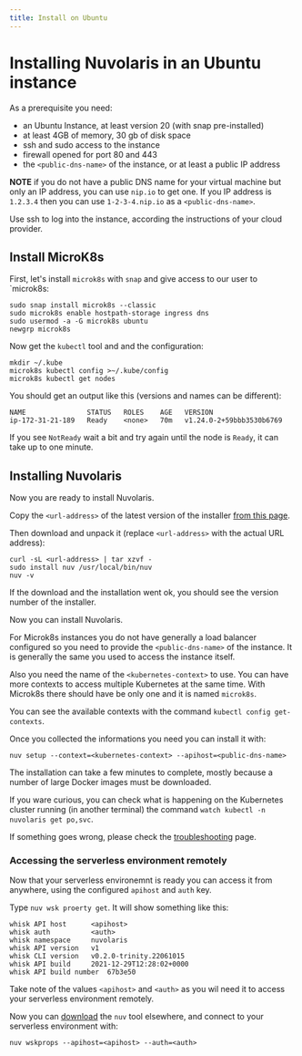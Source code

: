 ```yaml
---
title: Install on Ubuntu
---
```


# Installing Nuvolaris in an Ubuntu instance

As a prerequisite you need:

- an Ubuntu Instance, at least version 20 (with snap pre-installed)
- at least 4GB of memory, 30 gb of disk space
- ssh and sudo access to the instance
- firewall opened for port 80 and 443
- the `<public-dns-name>` of the instance, or at least a public IP address

**NOTE** if you do not have a public DNS name for your virtual machine but only an IP address, you can use `nip.io` to get one. If you IP address is `1.2.3.4` then you can use `1-2-3-4.nip.io` as a `<public-dns-name>`.

Use ssh to log into the instance, according the instructions of your cloud provider.

## Install MicroK8s

First, let's install `microk8s` with `snap` and give access to our user to `microk8s:

```
sudo snap install microk8s --classic
sudo microk8s enable hostpath-storage ingress dns
sudo usermod -a -G microk8s ubuntu
newgrp microk8s
```

Now get the `kubectl` tool and and the configuration:

```
mkdir ~/.kube
microk8s kubectl config >~/.kube/config
microk8s kubectl get nodes
```

You should get an output like this (versions and names can be different):

```
NAME               STATUS   ROLES    AGE   VERSION
ip-172-31-21-189   Ready    <none>   70m   v1.24.0-2+59bbb3530b6769
```

If you see `NotReady` wait a bit and try again until the node is `Ready`, it can take up to one minute.

## Installing Nuvolaris

Now you are ready to install Nuvolaris.

Copy the `<url-address>` of the latest version of the installer [from this page](https://www.nuvolaris.io/download).

Then download and unpack it (replace `<url-address>` with the actual URL address):

```
curl -sL <url-address> | tar xzvf -
sudo install nuv /usr/local/bin/nuv
nuv -v
```

If the download and the installation went ok, you should see the version number of the installer.

Now you can install Nuvolaris.

For Microk8s instances you do not have generally a load balancer configured so you need to provide the `<public-dns-name>` of the instance. It is generally the same you used to access the instance itself.

Also you need the name of the `<kubernetes-context>` to use. You can have more contexts to access multiple Kubernetes at the same time. With Microk8s there should have be only one and it is named `microk8s`.

You can see the available contexts with the command `kubectl config get-contexts`.

Once you collected the informations you need you can install it with:

```
nuv setup --context=<kubernetes-context> --apihost=<public-dns-name>
```

The installation can take a few minutes to complete, mostly because a number of large Docker images must be downloaded.

If you ware curious, you can check what is happening on the Kubernetes cluster running (in another terminal) the command `watch kubectl -n nuvolaris get po,svc`.

If something goes wrong, please check the [troubleshooting](troubleshooting.md) page.

### Accessing the serverless environment remotely

Now that your serverless environemnt is ready you can access it from anywhere, using the configured `apihost` and `auth` key.

Type `nuv wsk proerty get`. It will show something like this:

```
whisk API host		<apihost>
whisk auth		    <auth>
whisk namespace		nuvolaris
whisk API version	v1
whisk CLI version	v0.2.0-trinity.22061015
whisk API build		2021-12-29T12:28:02+0000
whisk API build number	67b3e50
```

Take note of the values `<apihost>` and `<auth>` as you wil need it to access your serverless environment remotely.

Now you can [download](https://www.nuvolaris.io/download) the `nuv` tool elsewhere, and connect to your serverless environment with:

```
nuv wskprops --apihost=<apihost> --auth=<auth>
```
